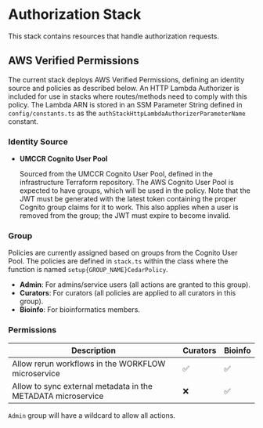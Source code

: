# Authorization Stack

This stack contains resources that handle authorization requests.

## AWS Verified Permissions

The current stack deploys AWS Verified Permissions, defining an identity source and policies as described below. An HTTP Lambda Authorizer is included for use in stacks where routes/methods need to comply with this policy. The Lambda ARN is stored in an SSM Parameter String defined in `config/constants.ts` as the `authStackHttpLambdaAuthorizerParameterName` constant.

### Identity Source

- **UMCCR Cognito User Pool**

  Sourced from the UMCCR Cognito User Pool, defined in the infrastructure Terraform repository. The AWS Cognito User Pool
  is expected to have groups, which will be used in the policy. Note that the JWT must be generated with the
  latest token containing the proper Cognito group claims for it to work. This also applies when a user is removed from
  the group; the JWT must expire to become invalid.

### Group

Policies are currently assigned based on groups from the Cognito User Pool. The policies are defined in `stack.ts` within the class where the function is named `setup{GROUP_NAME}CedarPolicy`.

- **Admin**: For admins/service users (all actions are granted to this group).
- **Curators**: For curators (all policies are applied to all curators in this group).
- **Bioinfo**: For bioinformatics members.

### Permissions

| Description                                                                                       | Curators           | Bioinfo            |
| ------------------------------------------------------------------------------------------------- | ------------------ | ------------------ |
| Allow rerun workflows in the WORKFLOW microservice                                                | :white_check_mark: | :white_check_mark: |
| Allow to sync external metadata in the METADATA microservice                                      | :x:                | :white_check_mark: |

`Admin` group will have a wildcard to allow all actions.
